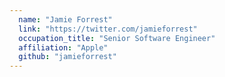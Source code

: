 ```yaml
---
  name: "Jamie Forrest"
  link: "https://twitter.com/jamieforrest"
  occupation_title: "Senior Software Engineer"
  affiliation: "Apple"
  github: "jamieforrest"
---
```

